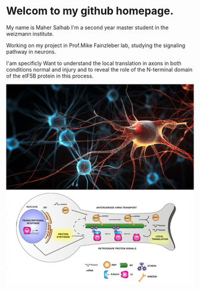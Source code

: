 # Welcom to my github homepage.
 My name is Maher Salhab I'm a second year master student in  the weizmann institute.
 
 Working on my project in Prof.Mike Fainzleber lab, studying the signaling pathway in neurons.

I'am specificly Want to understand the local translation in axons in both conditions normal and injury and to reveal the role of the N-terminal domain of the eIF5B protein in this process.


![](/neuron.jpg) ![](/Local.png) 

